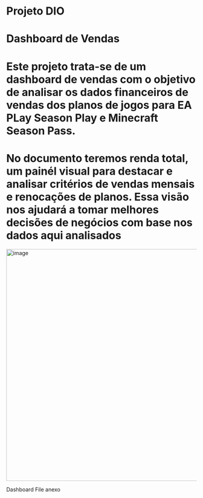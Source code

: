 
# Projeto DIO 

# Dashboard de Vendas

# Este projeto trata-se de um dashboard de vendas com o objetivo de analisar os dados financeiros de vendas dos planos de jogos para EA PLay Season Play e Minecraft Season Pass. 

# No documento teremos renda total, um painél visual para destacar e analisar critérios de vendas mensais e renocações de planos. Essa visão nos ajudará a tomar melhores decisões de negócios com base nos dados aqui analisados

<img width="1120" height="614" alt="image" src="https://github.com/user-attachments/assets/c756d0ad-3b91-40f4-9c6d-c0c064be760e" />

Dashboard File anexo
